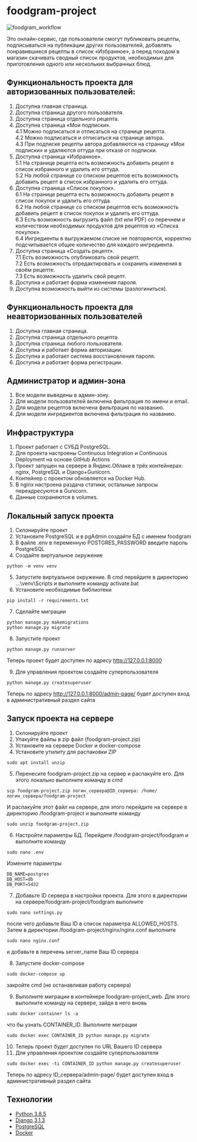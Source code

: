 # foodgram-project

![foodgram_workflow](https://github.com/work-development/foodgram-project/workflows/foodgram_workflow/badge.svg)

Это онлайн-сервис, где пользователи смогут публиковать рецепты, подписываться на публикации других пользователей, добавлять понравившиеся рецепты в список «Избранное», а перед походом в магазин скачивать сводный список продуктов, необходимых для приготовления одного или нескольких выбранных блюд.

## Функциональность проекта для авторизованных пользователей:
1. Доступна главная страница.
2. Доступна страница другого пользователя.
3. Доступна страница отдельного рецепта.
4. Доступна страница «Мои подписки».    
4.1 Можно подписаться и отписаться на странице рецепта.  
4.2 Можно подписаться и отписаться на странице автора.  
4.3 При подписке рецепты автора добавляются на страницу «Мои подписки» и удаляются оттуда при отказе от подписки.  
5. Доступна страница «Избранное».  
5.1 На странице рецепта есть возможность добавить рецепт в список избранного и удалить его оттуда.  
5.2 На любой странице со списком рецептов есть возможность добавить рецепт в список избранного и удалить его оттуда.  
6. Доступна страница «Список покупок».  
6.1 На странице рецепта есть возможность добавить рецепт в список покупок и удалить его оттуда.  
6.2 На любой странице со списком рецептов есть возможность добавить рецепт в список покупок и удалить его оттуда.  
6.3 Есть возможность выгрузить файл (txt или PDF) со перечнем и количеством необходимых продуктов для рецептов из «Списка покупок».  
6.4 Ингредиенты в выгружаемом списке не повторяются, корректно подсчитывается общее количество для каждого ингредиента.  
7. Доступна страница «Создать рецепт».  
7.1 Есть возможность опубликовать свой рецепт.  
7.2 Есть возможность отредактировать и сохранить изменения в своём рецепте.  
7.3 Есть возможность удалить свой рецепт.  
8. Доступна и работает форма изменения пароля.  
9. Доступна возможность выйти из системы (разлогиниться).  

## Функциональность проекта для неавторизованных пользователей
1. Доступна главная страница.
2. Доступна страница отдельного рецепта.
3. Доступна страница любого пользователя.
4. Доступна и работает форма авторизации.
5. Доступна и работает система восстановления пароля.
6. Доступна и работает форма регистрации.

## Администратор и админ-зона
1. Все модели выведены в админ-зону.
2. Для модели пользователей включена фильтрация по имени и email.
3. Для модели рецептов включена фильтрация по названию.
4. Для модели ингредиентов включена фильтрация по названию.

## Инфраструктура
1. Проект работает с СУБД PostgreSQL.
2. Для проекта настроены Continuous Integration и Continuous Deployment на основе GitHub Actions
3. Проект запущен на сервере в Яндекс.Облаке в трёх контейнерах: nginx, PostgreSQL и Django+Gunicorn.
4. Контейнер с проектом обновляется на Docker Hub.
5. В nginx настроена раздача статики, остальные запросы переадресуются в Gunicorn.
6. Данные сохраняются в volumes.

## Локальный запуск проекта
1. Склонируйте проект
2. Установите PostgreSQL и в pgAdmin создайте БД с именем foodgram
3. В файле .env в переменную POSTGRES_PASSWORD введите пароль PostgreSQL
4. Создайте виртуальное окружение 
```
python -m venv venv
```
5. Запустите виртуальное окружение.
В cmd перейдите в директорию ...\venv\Scripts и выполните команду activate.bat
6. Установите необходимые библиотеки  
```
pip install -r requirements.txt
``` 
7. Сделайте миграции
```
python manage.py makemigrations
python manage.py migrate
```
8. Запустите проект
```
python manage.py runserver
```
Теперь проект будет доступен по адресу http://127.0.0.1:8000

9. Для управления проектом создайте суперпользователя
```
python manage.py createsuperuser
```
Теперь по адресу http://127.0.0.1:8000/admin-page/ будет доступен вход в административный раздел сайта

## Запуск проекта на сервере
1. Склонируйте проект
2. Упакуйте файлы в zip файл (foodgram-project.zip)
3. Установите на сервере Docker и docker-compose
4. Установите утилиту для распаковки ZIP
```
sudo apt install unzip
```
5. Перенесите foodgram-project.zip на сервер и распакуйте его. Для этого локально выполните команду в cmd
```
scp foodgram-project.zip логин_сервера@ID_сервера: /home/логин_сервера/foodgram-project
```
И распакуйте этот файл на сервере, для этого перейдите на сервере в директорию /foodgram-project и выполните команду
```
sudo unzip foodgram-project.zip
```
6. Настройти параметры БД. Перейдите /foodgram-project/foodgram и выполните команду
```
sudo nano .env
```
Измените параметры
```
DB_NAME=postgres
DB_HOST=db
DB_PORT=5432
```
7. Добавьте ID сервера в настройки проекта. Для этого в директории на сервере/foodgram-project/foodgram выполните
```
sudo nano settings.py
```
после чего добавьте Ваш ID в список параметра ALLOWED_HOSTS. Затем в директории /foodgram-project/nginx/nginx.conf выполните
```
sudo nano nginx.conf
```
и добавьте в перечень server_name Ваш ID сервера

8. Запустите docker-compose
```
sudo docker-compose up
```
закройте cmd (не останавливая работу сервера)

9. Выполните миграции в контейнере foodgram-project_web. Для этого выполните команду на сервере, зайдя в него вновь 
```
sudo docker container ls -a
```
что бы узнать CONTAINER_ID. Выполните миграции
```
sudo docker exec CONTAINER_ID python manage.py migrate
```
10. Теперь проект будет доступен по URL Вашего ID сервера
11. Для управления проектом создайте суперпользователя
```
sudo docker exec -ti CONTAINER_ID python manage.py createsuperuser
```
Теперь по адресу ID_сервера/admin-page/ будет доступен вход в административный раздел сайта


## Технологии
* [Python 3.8.5](https://www.python.org/)
* [Django 3.1.3](https://www.djangoproject.com/)
* [PostgreSQL](https://www.postgresql.org/)
* [Docker](https://www.docker.com/)

